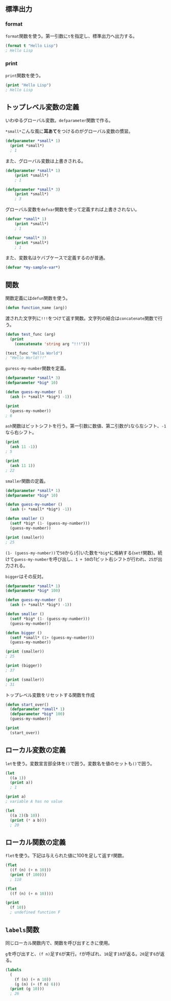 ## 標準出力

### format

`format`関数を使う。第一引数に`t`を指定し、標準出力へ出力する。

```lisp
(format t "Hello Lisp")
; Hello Lisp
```

### print

`print`関数を使う。

```lisp
(print "Hello Lisp")
; Hello Lisp
```

## トップレベル変数の定義

いわゆるグローバル変数。`defparameter`関数で作る。

`*small*`こんな風に**耳あて**をつけるのがグローバル変数の慣習。

```lisp
(defparameter *small* 1)
  (print *small*)
  ; 1
```

また、グローバル変数は上書きされる。

```lisp
(defparameter *small* 1)
	(print *small*)
	; 1

(defparameter *small* 3)
	(print *small*)
	; 3
```

グローバル変数を`defvar`関数を使って定義すれば上書きされない。

```lisp
(defvar *small* 1)
	(print *small*)
	; 1

(defvar *small* 3)
	(print *small*)
	; 1
```

また、変数名はケバブケースで定義するのが普通。

```lisp
(defvar *my-sample-var*)
```

## 関数

関数定義には`defun`関数を使う。

```lisp
(defun function_name (arg))
```

渡された文字列に`!!!`をつけて返す関数。文字列の結合は`concatenate`関数で行う。

```lisp
(defun test_func (arg)
  (print
    (concatenate 'string arg "!!!")))

(test_func "Hello World")
; "Hello World!!!"
```

`guress-my-number`関数を定義。

```lisp
(defparameter *small* 3)
(defparameter *big* 10)

(defun guess-my-number ()
  (ash (+ *small* *big*) -1))

(print
  (guess-my-number))
; 6
```

`ash`関数はビットシフトを行う。第一引数に数値、第二引数が`1`なら左シフト、`-1`なら右シフト。

```lisp
(print
  (ash 11 -1))
; 5

(print
  (ash 11 1))
; 22
```

`smaller`関数の定義。

```lisp
(defparameter *small* 1)
(defparameter *big* 10)

(defun guess-my-number ()
  (ash (+ *small* *big*) -1))

(defun smaller ()
  (setf *big* (1- (guess-my-number)))
  (guess-my-number))

(print (smaller))
; 25
```

`(1- (guess-my-number))`で`50`から`1`引いた数を`*big*`に格納する(`setf`関数)。続けて`guess-my-number`を呼び出し、`1 + 50`の1ビット右シフトが行われ、`25`が出力される。

`bigger`はその反対。

```lisp
(defparameter *small* 1)
(defparameter *big* 100)

(defun guess-my-number ()
  (ash (+ *small* *big*) -1))

(defun smaller ()
  (setf *big* (1- (guess-my-number)))
  (guess-my-number))

(defun bigger ()
  (setf *small* (1+ (guess-my-number)))
  (guess-my-number))

(print (smaller))
; 25

(print (bigger))
; 37

(print (smaller))
; 31
```

トップレベル変数をリセットする関数を作成

```lisp
(defun start_over()
  (defparameter *small* 1)
  (defparameter *big* 100)
  (guess-my-number))

(print
  (start_over))
```

## ローカル変数の定義

`let`を使う。変数宣言部全体を`()`で囲う。変数名を値のセットも`()`で囲う。

```lisp
(let
  ((a 1))
  (print a))
  ; 1

(print a)
; variable A has no value
```

```lisp
(let
  ((a 2)(b 10))
  (print (* a b)))
  ; 20
```

## ローカル関数の定義

`flet`を使う。下記は与えられた値に100を足して返す`f`関数。

```lisp
(flet
  ((f (n) (+ n 10)))
  (print (f 100)))
  ; 110
```

```lisp
(flet
  ((f (n) (+ n 10))))

(print
  (f 10))
  ; undefined function F
```

## `labels`関数

同じローカル関数内で、関数を呼び出すときに使用。

`g`を呼び出すと、`(f n)`足す`6`が実行。`f`が呼ばれ、`10`足す`10`が返る。`20`足す`6`が返る。

```lisp
(labels
  (
    (f (n) (+ n 10))
    (g (n) (+ (f n) 6)))
  (print (g 10)))
  ; 26
```
